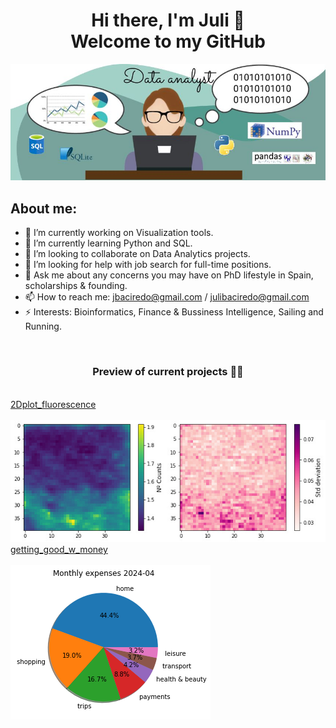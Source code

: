<div align="center">
<h1 align="center"> Hi there, I'm Juli 👋 <br> Welcome to my GitHub
 </h1>
</div>
<img src="data_analyst.jpg"> 

## About me:

- 🔭 I’m currently working on Visualization tools.
- 🌱 I’m currently learning Python and SQL.
- 👯 I’m looking to collaborate on Data Analytics projects.
- 🤔 I’m looking for help with job search for full-time positions.
- 💬 Ask me about any concerns you may have on PhD lifestyle in Spain, scholarships & founding.
- 📫 How to reach me: jbaciredo@gmail.com / julibaciredo@gmail.com
- ⚡ Interests: Bioinformatics, Finance & Bussiness Intelligence, Sailing and Running.
<br>
<h3 align="center"> Preview of current projects 🎯💪 </h3>
<br>
<a href="https://github.com/jbaciredo/2Dplot_fluorescence"> 2Dplot_fluorescence <br> <br> <img src="image.repo.jpg"></a>
<br>
<a href="https://github.com/jbaciredo/getting_good_w_money"> getting_good_w_money <br> <br> <img src="image.repo.2.png"></a>
